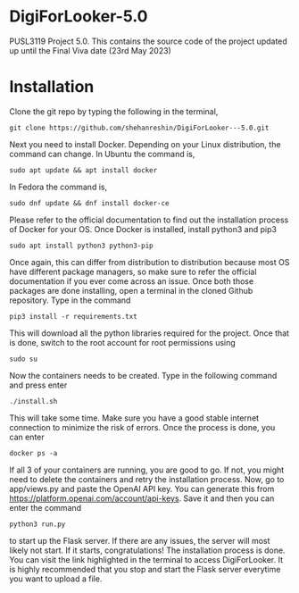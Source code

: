 # DigiForLooker-5.0

PUSL3119 Project 5.0. This contains the source code of the project updated up until the Final Viva date (23rd May 2023)

# Installation

Clone the git repo by typing the following in the terminal,

```
git clone https://github.com/shehanreshin/DigiForLooker---5.0.git
```

Next you need to install Docker. Depending on your Linux distribution, the command can change.
In Ubuntu the command is,

```
sudo apt update && apt install docker
```

In Fedora the command is,

```
sudo dnf update && dnf install docker-ce
```

Please refer to the official documentation to find out the installation process of Docker for your OS.
Once Docker is installed, install python3 and pip3

```
sudo apt install python3 python3-pip
```

Once again, this can differ from distribution to distribution because most OS have different package
managers, so make sure to refer the official documentation if you ever come across an issue. Once
both those packages are done installing, open a terminal in the cloned Github repository. Type in the
command

```
pip3 install -r requirements.txt
```

This will download all the python libraries required for the project. Once that is done, switch to the
root account for root permissions using

```
sudo su
```

Now the containers needs to be created. Type in the following command and press enter

```
./install.sh
```

This will take some time. Make sure you have a good stable internet connection to minimize the
risk of errors. Once the process is done, you can enter

```
docker ps -a
```

If all 3 of your containers are running, you are good to go. If not, you might need to delete the
containers and retry the installation process. Now, go to app/views.py and paste the OpenAI API key. You can generate this from https://platform.openai.com/account/api-keys. Save it and then you can enter the command

```
python3 run.py
```

to start up the Flask server. If there are any issues, the server will most likely not start. If it starts,
congratulations! The installation process is done. You can visit the link highlighted in the terminal
to access DigiForLooker. It is highly recommended that you stop and start the Flask server everytime you want to upload a file.
